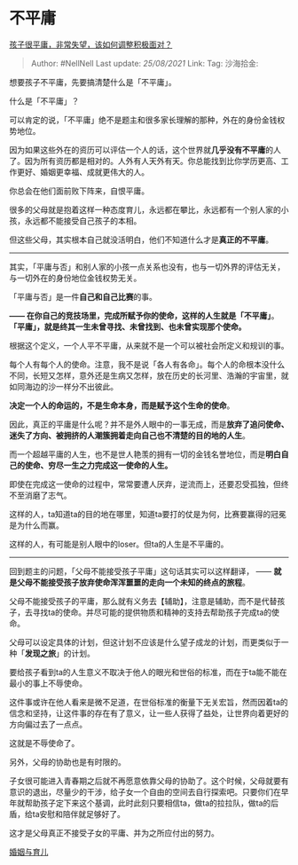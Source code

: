 # 不平庸
[孩子很平庸，非常失望，该如何调整积极面对？](https://www.zhihu.com/question/341127721/answer/826140959)

> Author: #NellNell
> Last update: *25/08/2021*
> Link:
> Tag:
> 沙海拾金:

想要孩子不平庸，先要搞清楚什么是「不平庸」。

什么是「不平庸」？

可以肯定的说，「不平庸」绝不是题主和很多家长理解的那种，外在的身份金钱权势地位。

因为如果这些外在的资历可以评估一个人的话，这个世界就**几乎没有不平庸**的人了。因为所有资历都是相对的。人外有人天外有天。你总能找到比你学历更高、工作更好、婚姻更幸福、成就更伟大的人。

你总会在他们面前败下阵来，自恨平庸。

很多的父母就是抱着这样一种态度育儿，永远都在攀比，永远都有一个别人家的小孩，永远都不能接受自己孩子的本相。

但这些父母，其实根本自己就没活明白，他们不知道什么才是**真正的不平庸**。

---

其实，「平庸与否」和别人家的小孩一点关系也没有，也与一切外界的评估无关，与一切外在的身份地位金钱权势无关。

「平庸与否」是一件**自己和自己比赛**的事。

**—— 在你自己的竞技场里，完成所赋予你的使命，这样的人生就是「不平庸」**。**「平庸」，就是终其一生未曾寻找、未曾找到、也未曾实现那个使命。**

根据这个定义，一个人平不平庸，从来就不是一个可以被社会所定义和规训的事。

每个人有每个人的使命。注意，我不是说「各人有各命」。每个人的命根本没什么不同，长短又怎样，意外还是生病又怎样，放在历史的长河里、浩瀚的宇宙里，就如同海边的沙一样分不出彼此。

**决定一个人的命运的，不是生命本身，而是赋予这个生命的使命**。

因此，真正的平庸是什么呢？并不是外人眼中的一事无成，而是**放弃了追问使命、迷失了方向、被拥挤的人潮簇拥着走向自己也不清楚的目的地的人生**。

而一个超越平庸的人生，也不是世人艳羡的拥有一切的金钱名誉地位，而是**明白自己的使命、穷尽一生之力完成这一使命的人生。**

即使在完成这一使命的过程中，常常要遭人厌弃，逆流而上，还要忍受孤独，但终不至消磨了志气。

这样的人，ta知道ta的目的地在哪里，知道ta要打的仗是为何，比赛要赢得的冠冕是为什么而赢。

这样的人，有可能是别人眼中的loser。但ta的人生是不平庸的。

---

回到题主的问题，「父母不能接受孩子平庸」这句话其实可以这样翻译， —— **就是父母不能接受孩子放弃使命浑浑噩噩的走向一个未知的终点的旅程**。

父母不能接受孩子的平庸，那么就有义务去【辅助】，注意是辅助，而不是代替孩子，去寻找ta的使命。并尽可能的提供物质和精神的支持去帮助孩子完成ta的使命。

父母可以设定具体的计划，但这计划不应该是什么望子成龙的计划，而更类似于一种「**发现之旅**」的计划。

要给孩子看到ta的人生意义不取决于他人的眼光和世俗的标准，而在于ta能不能在最小的事上不辱使命。

这件事或许在他人看来是微不足道，在世俗标准的衡量下无关宏旨，然而因着ta的信念和坚持，让这件事的存在有了意义，让一些人获得了益处，让世界向着更好的方向偏过去了一点点。

这就是不辱使命了。

另外，父母的协助也是有时限的。

子女很可能进入青春期之后就不再愿意依靠父母的协助了。这个时候，父母就要有意识的退出，尽量少的干涉，给子女一个自由的空间去自行探索吧。只要你们在早年就帮助孩子定下来这个基调，此时此刻只要相信ta，做ta的拉拉队，做ta的后盾，给ta安慰和陪伴就足够好了。

这才是父母真正不接受子女的平庸、并为之所应付出的努力。

[婚姻与育儿](https://www.zhihu.com/collection/392286798)

